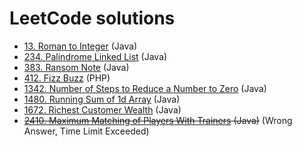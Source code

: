 # LeetCode solutions

- [13. Roman to Integer](/13-roman-to-integer/) (Java)
- [234. Palindrome Linked List](/234-palindrome-linked-list/) (Java)
- [383. Ransom Note](/383-ransom-note/) (Java)
- [412. Fizz Buzz](/412-fizz-buzz/) (PHP)
- [1342. Number of Steps to Reduce a Number to Zero](/1342-number-of-steps-to-reduce-a-number-to-zero/) (Java)
- [1480. Running Sum of 1d Array](/1480-running-sum-of-1d-array/) (Java)
- [1672. Richest Customer Wealth](/1672-richest-customer-wealth/) (Java)
- ~~[2410. Maximum Matching of Players With Trainers](/2410-maximum-matching-of-players-with-trainers/) (Java)~~ (Wrong Answer, Time Limit Exceeded)
